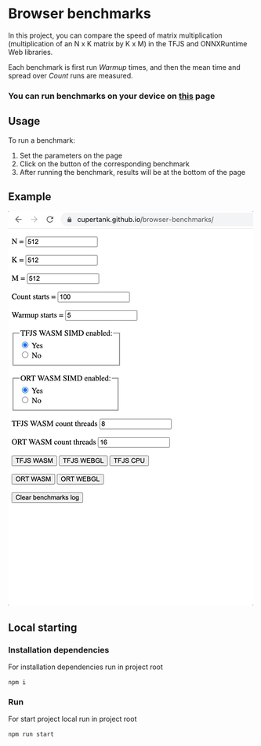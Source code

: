 # Browser benchmarks

In this project,
you can compare the speed of matrix multiplication
(multiplication of an N x K matrix by K x M) in the TFJS and ONNXRuntime Web libraries.

Each benchmark is first run *Warmup* times, and then the mean time and spread over *Count* runs are measured.

### You can run benchmarks on your device on [this](https://cupertank.github.io/browser-benchmarks/) page

## Usage

To run a benchmark:
1. Set the parameters on the page
2. Click on the button of the corresponding benchmark
3. After running the benchmark, results will be at the bottom of the page

## Example
![Example](img/example.gif "Example")

## Local starting

### Installation dependencies

For installation dependencies run in project root

```
npm i
```

### Run

For start project local run in project root

```
npm run start
```
